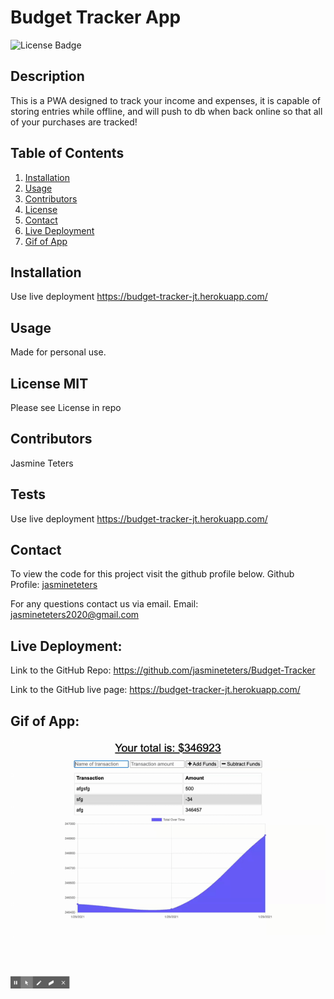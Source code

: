 # Budget Tracker App
![License Badge](https://img.shields.io/badge/license-MIT-purple.svg)
## Description 
This is a PWA designed to track your income and expenses, it is capable of storing entries while offline, and will push to db when back online so that all of your purchases are tracked!

## Table of Contents
1. [Installation](##Installation)
2. [Usage](##Usage)
3. [Contributors](##Contributors)
4. [License](##License)
5. [Contact](##Contact)
6. [Live Deployment](#Live-Deployment)
7. [Gif of App](#Gif-of-App)

## Installation
Use live deployment https://budget-tracker-jt.herokuapp.com/
## Usage 
Made for personal use.
## License  MIT
Please see License in repo
## Contributors
Jasmine Teters
## Tests
Use live deployment https://budget-tracker-jt.herokuapp.com/
## Contact
To view the code for this project visit the github profile below.
Github Profile: [jasmineteters](github.com/jasmineteters)

For any questions contact us via email.
Email: [jasmineteters2020@gmail.com](mailto:jasmineteters2020@gmail.com)

## Live Deployment:

Link to the GitHub Repo: https://github.com/jasmineteters/Budget-Tracker

Link to the GitHub live page: https://budget-tracker-jt.herokuapp.com/

## Gif of App:

![](/public/icons/BudgetTracker.gif)
